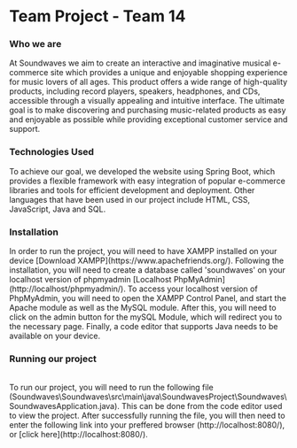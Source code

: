 # Team Project - Team 14

<h3> Who we are </h3> 
At Soundwaves we aim to create an interactive and imaginative musical e-commerce site which provides a unique and enjoyable shopping experience for music lovers of all ages. This product offers a wide range of high-quality products, including record players, speakers, headphones, and CDs, accessible through a visually appealing and intuitive interface. The ultimate goal is to make discovering and purchasing music-related products as easy and enjoyable as possible while providing exceptional customer service and support. 

<h3> Technologies Used </h3> 
To achieve our goal, we developed the website using Spring Boot, which provides a flexible framework with easy integration of popular e-commerce libraries and tools for efficient development and deployment. Other languages that have been used in our project include HTML, CSS, JavaScript, Java and SQL.

<h3> Installation </h3> 
In order to run the project, you will need to have XAMPP installed on your device [Download XAMPP](https://www.apachefriends.org/).
Following the installation, you will need to create a database called 'soundwaves' on your localhost version of phpmyadmin [Localhost PhpMyAdmin](http://localhost/phpmyadmin/). To access your localhost version of PhpMyAdmin, you will need to open the XAMPP Control Panel, and start the Apache module as well as the MySQL module. After this, you will need to click on the admin button for the mySQL Module, which will redirect you to the necessary page. Finally, a code editor that supports Java needs to be available on your device.

<h3> Running our project </h3> <br>
To run our project, you will need to run the following file (Soundwaves\Soundwaves\src\main\java\SoundwavesProject\Soundwaves\SoundwavesApplication.java). This can be done from the code editor used to view the project. After successfully running the file, you will then need to enter the following link into your preffered browser (http://localhost:8080/), or [click here](http://localhost:8080/). 

